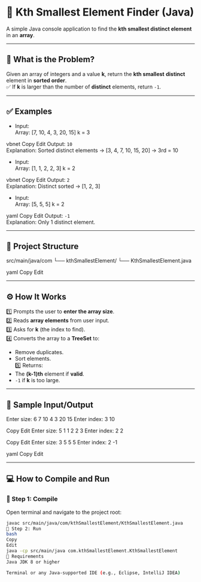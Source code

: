# 🔢 Kth Smallest Element Finder (Java)

A simple Java console application to find the **kth smallest distinct element** in an **array**.

---

## 📘 What is the Problem?

Given an array of integers and a value **k**, return the **kth smallest** **distinct** element in **sorted order**.  
✅ If **k** is larger than the number of **distinct** elements, return `-1`.

---

## ✅ Examples

- Input:  
Array: [7, 10, 4, 3, 20, 15]
k = 3

vbnet
Copy
Edit
Output: `10`  
Explanation: Sorted distinct elements → [3, 4, 7, 10, 15, 20] → 3rd = 10

- Input:  
Array: [1, 1, 2, 2, 3]
k = 2

vbnet
Copy
Edit
Output: `2`  
Explanation: Distinct sorted → [1, 2, 3]

- Input:  
Array: [5, 5, 5]
k = 2

yaml
Copy
Edit
Output: `-1`  
Explanation: Only 1 distinct element.

---

## 📂 Project Structure

src/main/java/com
└── kthSmallestElement/
└── KthSmallestElement.java

yaml
Copy
Edit

---

## ⚙️ How It Works

1️⃣ Prompts the user to **enter the array size**.  
2️⃣ Reads **array elements** from user input.  
3️⃣ Asks for **k** (the index to find).  
4️⃣ Converts the array to a **TreeSet** to:
   - Remove duplicates.
   - Sort elements.  
5️⃣ Returns:
   - The **(k-1)th** element if **valid**.  
   - `-1` if **k** is too large.

---

## 🧪 Sample Input/Output

Enter size:
6
7 10 4 3 20 15
Enter index:
3
10

Copy
Edit
Enter size:
5
1 1 2 2 3
Enter index:
2
2

Copy
Edit
Enter size:
3
5 5 5
Enter index:
2
-1

yaml
Copy
Edit

---

## 💻 How to Compile and Run

### 📍 Step 1: Compile

Open terminal and navigate to the project root:

```bash
javac src/main/java/com/kthSmallestElement/KthSmallestElement.java
📍 Step 2: Run
bash
Copy
Edit
java -cp src/main/java com.kthSmallestElement.KthSmallestElement
📎 Requirements
Java JDK 8 or higher

Terminal or any Java-supported IDE (e.g., Eclipse, IntelliJ IDEA)
